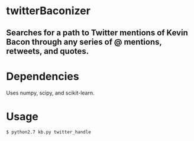 # twitterBaconizer

## Searches for a path to Twitter mentions of Kevin Bacon through any series of @ mentions, retweets, and quotes.

# Dependencies

Uses numpy, scipy, and scikit-learn.

# Usage

```
$ python2.7 kb.py twitter_handle
```
